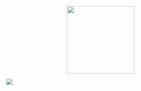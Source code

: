 <div align="center">
  <img height="180em" src="https://github-readme-stats.vercel.app/api/top-langs/?username=SkyZh0&layout=compact&langs_count=7&theme=dracula"/>
</div>

![](https://komarev.com/ghpvc/?username=skyzh0&color=blue&label=:)

